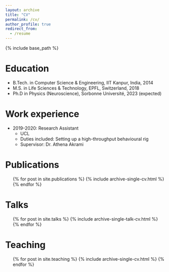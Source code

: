 ```yaml
---
layout: archive
title: "CV"
permalink: /cv/
author_profile: true
redirect_from:
  - /resume
---
```


{% include base_path %}

Education
======
* B.Tech. in Computer Science & Engineering, IIT Kanpur, India, 2014
* M.S. in Life Sciences & Technology, EPFL, Switzerland, 2018
* Ph.D in Physics (Neuroscience), Sorbonne Université, 2023 (expected)

Work experience
======
* 2019-2020: Research Assistant
  * UCL
  * Duties included: Setting up a high-throughput behavioural rig
  * Supervisor: Dr. Athena Akrami
  

Publications
======
  <ul>{% for post in site.publications %}
    {% include archive-single-cv.html %}
  {% endfor %}</ul>
  
Talks
======
  <ul>{% for post in site.talks %}
    {% include archive-single-talk-cv.html %}
  {% endfor %}</ul>
  
Teaching
======
  <ul>{% for post in site.teaching %}
    {% include archive-single-cv.html %}
  {% endfor %}</ul>
  
<!-- Service and leadership
======
* Currently signed in to 43 different slack teams -->
